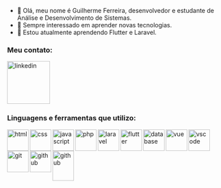 - 👋 Olá, meu nome é Guilherme Ferreira, desenvolvedor e estudante de Análise e Desenvolvimento de Sistemas.
- 👀 Sempre interessado em aprender novas tecnologias.
- 🌱 Estou atualmente aprendendo Flutter e Laravel.

### Meu contato:

[<img alt="linkedin" width="100px" src="https://logodownload.org/wp-content/uploads/2019/03/linkedIn-logo-0.png">][linkedin]

### Linguagens e ferramentas que utilizo:

<img alt="html" align="left" width="50px" height="50px" src="https://upload.wikimedia.org/wikipedia/commons/thumb/6/61/HTML5_logo_and_wordmark.svg/800px-HTML5_logo_and_wordmark.svg.png">
<img alt="css" align="left" width="50px" height="50px" src="https://upload.wikimedia.org/wikipedia/commons/thumb/d/d5/CSS3_logo_and_wordmark.svg/640px-CSS3_logo_and_wordmark.svg.png">
<img alt="javascript" align="left" width="50px" height="50px" src="https://upload.wikimedia.org/wikipedia/commons/thumb/9/99/Unofficial_JavaScript_logo_2.svg/512px-Unofficial_JavaScript_logo_2.svg.png">
<img alt="php" align="left" width="50px" height="50px" src="https://upload.wikimedia.org/wikipedia/commons/thumb/2/27/PHP-logo.svg/640px-PHP-logo.svg.png">
<img alt="laravel" align="left" width="50px" height="50px" src="https://upload.wikimedia.org/wikipedia/commons/thumb/9/9a/Laravel.svg/640px-Laravel.svg.png">
<img alt="flutter" align="left" width="50px" height="50px" src="https://upload.wikimedia.org/wikipedia/commons/thumb/1/17/Google-flutter-logo.png/640px-Google-flutter-logo.png">
<img alt="database" align="left" width="50px" height="50px" src="https://upload.wikimedia.org/wikipedia/commons/thumb/c/c4/Linecons_database.svg/640px-Linecons_database.svg.png">
<img alt="vue" align="left" width="50px" height="50px" src="https://upload.wikimedia.org/wikipedia/commons/thumb/9/95/Vue.js_Logo_2.svg/640px-Vue.js_Logo_2.svg.png">
<img alt="vscode" align="left" width="50px" height="50px" src="https://upload.wikimedia.org/wikipedia/commons/thumb/9/9a/Visual_Studio_Code_1.35_icon.svg/512px-Visual_Studio_Code_1.35_icon.svg.png">
<img alt="git" align="left" width="50px" height="50px" src="https://upload.wikimedia.org/wikipedia/commons/thumb/3/3f/Git_icon.svg/640px-Git_icon.svg.png">
<img alt="github" align="left" width="50px" height="50px" src="https://upload.wikimedia.org/wikipedia/commons/thumb/4/4a/GitHub_Mark.png/640px-GitHub_Mark.png">
<img alt="github" align="left" width="50px" height="70px" src="https://user-images.githubusercontent.com/53585939/124341054-1e984000-db90-11eb-8055-af8e2080ae3d.png">

[linkedin]: https://www.linkedin.com/in/guilherme-ferreira-a2735b18b/
